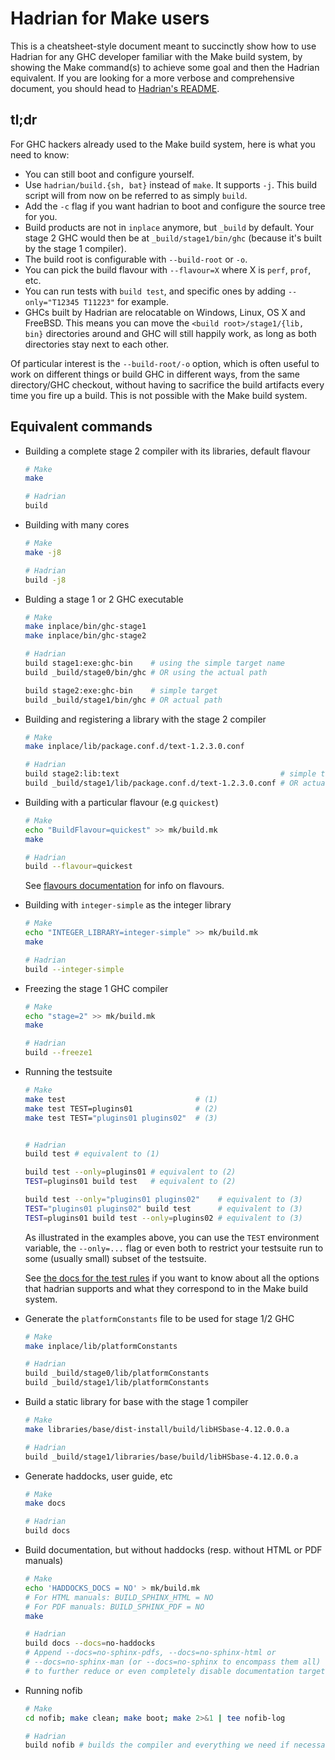 # Hadrian for Make users

This is a cheatsheet-style document meant to succinctly show how to use
Hadrian for any GHC developer familiar with the Make build system, by showing
the Make command(s) to achieve some goal and then the Hadrian equivalent. If you
are looking for a more verbose and comprehensive document, you should head to
[Hadrian's README](../README.md).

## tl;dr

For GHC hackers already used to the Make build system, here is what you need to
know:

- You can still boot and configure yourself.
- Use `hadrian/build.{sh, bat}` instead of `make`. It supports `-j`. This build
  script will from now on be referred to as simply `build`.
- Add the `-c` flag if you want hadrian to boot and configure the source tree
  for you.
- Build products are not in `inplace` anymore, but `_build` by default. Your
  stage 2 GHC would then be at `_build/stage1/bin/ghc` (because it's built by
  the stage 1 compiler).
- The build root is configurable with `--build-root` or `-o`.
- You can pick the build flavour with `--flavour=X` where X is `perf`, `prof`,
  etc.
- You can run tests with `build test`, and specific ones by adding
  `--only="T12345 T11223"` for example.
- GHCs built by Hadrian are relocatable on Windows, Linux, OS X and FreeBSD.
  This means you can move the `<build root>/stage1/{lib, bin}` directories
  around and GHC will still happily work, as long as both directories stay next
  to each other.

Of particular interest is the `--build-root/-o` option, which is often useful to
work on different things or build GHC in different ways, from the same
directory/GHC checkout, without having to sacrifice the build artifacts every
time you fire up a build. This is not possible with the Make build system.

## Equivalent commands

- Building a complete stage 2 compiler with its libraries, default flavour

  ``` sh
  # Make
  make

  # Hadrian
  build
  ```

- Building with many cores

  ``` sh
  # Make
  make -j8

  # Hadrian
  build -j8
  ```

- Bulding a stage 1 or 2 GHC executable

  ``` sh
  # Make
  make inplace/bin/ghc-stage1
  make inplace/bin/ghc-stage2

  # Hadrian
  build stage1:exe:ghc-bin    # using the simple target name
  build _build/stage0/bin/ghc # OR using the actual path

  build stage2:exe:ghc-bin    # simple target
  build _build/stage1/bin/ghc # OR actual path
  ```

- Building and registering a library with the stage 2 compiler

  ``` sh
  # Make
  make inplace/lib/package.conf.d/text-1.2.3.0.conf

  # Hadrian
  build stage2:lib:text                                    # simple target
  build _build/stage1/lib/package.conf.d/text-1.2.3.0.conf # OR actual path
  ```

- Building with a particular flavour (e.g `quickest`)

  ``` sh
  # Make
  echo "BuildFlavour=quickest" >> mk/build.mk
  make

  # Hadrian
  build --flavour=quickest
  ```
  See [flavours documentation](https://gitlab.haskell.org/ghc/ghc/blob/master/hadrian/doc/flavours.md) for info on flavours.

- Building with `integer-simple` as the integer library

  ``` sh
  # Make
  echo "INTEGER_LIBRARY=integer-simple" >> mk/build.mk
  make

  # Hadrian
  build --integer-simple
  ```

- Freezing the stage 1 GHC compiler

  ``` sh
  # Make
  echo "stage=2" >> mk/build.mk
  make

  # Hadrian
  build --freeze1
  ```

- Running the testsuite

  ``` sh
  # Make
  make test                             # (1)
  make test TEST=plugins01              # (2)
  make test TEST="plugins01 plugins02"  # (3)


  # Hadrian
  build test # equivalent to (1)

  build test --only=plugins01 # equivalent to (2)
  TEST=plugins01 build test   # equivalent to (2)

  build test --only="plugins01 plugins02"    # equivalent to (3)
  TEST="plugins01 plugins02" build test      # equivalent to (3)
  TEST=plugins01 build test --only=plugins02 # equivalent to (3)
  ```

  As illustrated in the examples above, you can use the `TEST` environment
  variable, the `--only=...` flag or even both to restrict your testsuite run
  to some (usually small) subset of the testsuite.

  See [the docs for the test rules](./testsuite.md) if you want to know about
  all the options that hadrian supports and what they correspond to in the Make
  build system.

- Generate the `platformConstants` file to be used for stage 1/2 GHC

  ``` sh
  # Make
  make inplace/lib/platformConstants

  # Hadrian
  build _build/stage0/lib/platformConstants
  build _build/stage1/lib/platformConstants
  ```

- Build a static library for base with the stage 1 compiler

  ``` sh
  # Make
  make libraries/base/dist-install/build/libHSbase-4.12.0.0.a

  # Hadrian
  build _build/stage1/libraries/base/build/libHSbase-4.12.0.0.a
  ```

- Generate haddocks, user guide, etc

  ``` sh
  # Make
  make docs

  # Hadrian
  build docs
  ```

- Build documentation, but without haddocks (resp. without HTML or PDF manuals)

  ``` sh
  # Make
  echo 'HADDOCKS_DOCS = NO' > mk/build.mk
  # For HTML manuals: BUILD_SPHINX_HTML = NO
  # For PDF manuals: BUILD_SPHINX_PDF = NO
  make

  # Hadrian
  build docs --docs=no-haddocks
  # Append --docs=no-sphinx-pdfs, --docs=no-sphinx-html or
  # --docs=no-sphinx-man (or --docs=no-sphinx to encompass them all)
  # to further reduce or even completely disable documentation targets.
  ```

- Running nofib

  ``` sh
  # Make
  cd nofib; make clean; make boot; make 2>&1 | tee nofib-log

  # Hadrian
  build nofib # builds the compiler and everything we need if necessary, too
  ```
